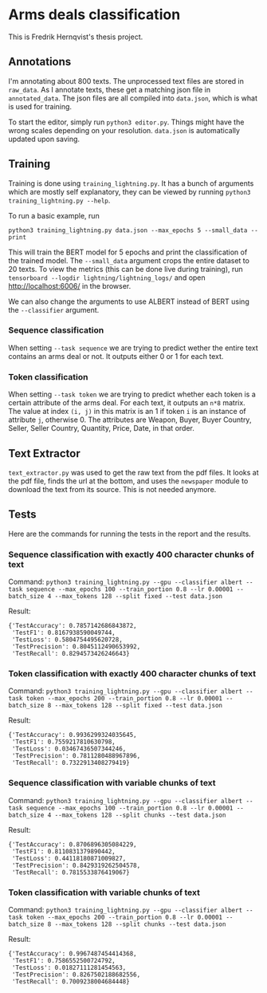 # Arms deals classification

This is Fredrik Hernqvist's thesis project.

## Annotations
I'm annotating about 800 texts. The unprocessed text files are stored in `raw_data`. As I annotate texts, these get a matching json file in `annotated_data`. The json files are all compiled into `data.json`, which is what is used for training.

To start the editor, simply run `python3 editor.py`. Things might have the wrong scales depending on your resolution. `data.json` is automatically updated upon saving.

## Training
Training is done using `training_lightning.py`. It has a bunch of arguments which are mostly self explanatory, they can be viewed by running `python3 training_lightning.py --help`.

To run a basic example, run
```
python3 training_lightning.py data.json --max_epochs 5 --small_data --print
```

This will train the BERT model for 5 epochs and print the classification of the trained model. The `--small_data` argument crops the entire dataset to 20 texts. To view the metrics (this can be done live during training), run  ```tensorboard --logdir lightning/lightning_logs/``` and open [http://localhost:6006/](http://localhost:6006/) in the browser.

We can also change the arguments to use ALBERT instead of BERT using the `--classifier` argument.

### Sequence classification
When setting `--task sequence` we are trying to predict wether the entire text contains an arms deal or not. It outputs either 0 or 1 for each text.

### Token classification
When setting `--task token` we are trying to predict whether each token is a certain attribute of the arms deal. For each text, it outputs an `n*8` matrix. The value at index `(i, j)` in this matrix is an 1 if token `i` is an instance of attribute `j`, otherwise 0. The attributes are Weapon, Buyer, Buyer Country, Seller, Seller Country, Quantity, Price, Date, in that order.


## Text Extractor
`text_extractor.py` was used to get the raw text from the pdf files. It looks at the pdf file, finds the url at the bottom, and uses the `newspaper` module to download the text from its source. This is not needed anymore.

## Tests
Here are the commands for running the tests in the report and the results.
### Sequence classification with exactly 400 character chunks of text
Command:
`python3 training_lightning.py --gpu --classifier albert --task sequence --max_epochs 100 --train_portion 0.8 --lr 0.00001 --batch_size 4 --max_tokens 128 --split fixed --test data.json`

Result:
```
{'TestAccuracy': 0.7857142686843872,
 'TestF1': 0.8167938590049744,
 'TestLoss': 0.5804754495620728,
 'TestPrecision': 0.8045112490653992,
 'TestRecall': 0.8294573426246643}
```

### Token classification with exactly 400 character chunks of text
Command:
`python3 training_lightning.py --gpu --classifier albert --task token --max_epochs 200 --train_portion 0.8 --lr 0.00001 --batch_size 8 --max_tokens 128 --split fixed --test data.json`

Result:
```
{'TestAccuracy': 0.9936299324035645,
 'TestF1': 0.7559217810630798,
 'TestLoss': 0.03467436507344246,
 'TestPrecision': 0.7811280488967896,
 'TestRecall': 0.7322913408279419}
```

### Sequence classification with variable chunks of text
Command:
`python3 training_lightning.py --gpu --classifier albert --task sequence --max_epochs 100 --train_portion 0.8 --lr 0.00001 --batch_size 4 --max_tokens 128 --split chunks --test data.json`

Result:
```
{'TestAccuracy': 0.8706896305084229,
 'TestF1': 0.8110831379890442,
 'TestLoss': 0.44118180871009827,
 'TestPrecision': 0.8429319262504578,
 'TestRecall': 0.7815533876419067}
```

### Token classification with variable chunks of text
Command:
`python3 training_lightning.py --gpu --classifier albert --task token --max_epochs 200 --train_portion 0.8 --lr 0.00001 --batch_size 8 --max_tokens 128 --split chunks --test data.json`

Result:
```
{'TestAccuracy': 0.9967487454414368,
 'TestF1': 0.7586552500724792,
 'TestLoss': 0.01827111281454563,
 'TestPrecision': 0.8267502188682556,
 'TestRecall': 0.7009238004684448}
```
 